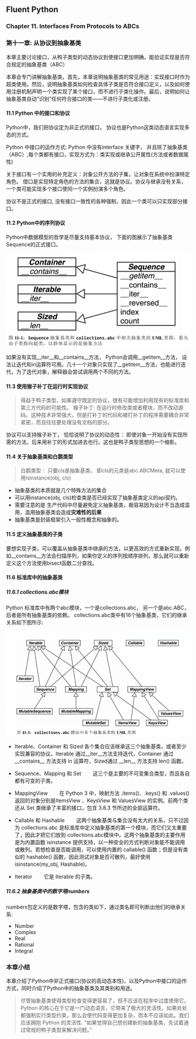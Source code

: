 ## Fluent Python ##
### Chapter 11. Interfaces From Protocols to ABCs
### 第十一章: 从协议到抽象基类

本章主要讨论接口，从鸭子类型的动态协议到使接口更加明确，能验证实现是否符合规定的抽象基类（ABC）

本章会专门讲解抽象基类。首先，本章说明抽象基类的常见用途：实现接口时作为超类使用。然后，说明抽象基类如何检查具体子类是否符合接口定义，以及如何使用注册机制声明一个类实现了某个接口，而不进行子类化操作。最后，说明如何让抽象基类自动“识别”任何符合接口的类——不进行子类化或注册。

#### 11.1 Python 中的接口和协议

Python中，我们把协议定为非正式的接口， 协议也是Python这类动态语言实现多态的方式。

Python 中接口的运作方式: Python 中没有interface 关键字， 并且除了抽象基类（ABC）,每个类都有接口，实现方式为：类实现或继承公开属性(方法或者数据属性)

关于接口有一个实用的补充定义：对象公开方法的子集，让对象在系统中扮演特定角色。
借口是实现特定角色的方法的集合，这就是协议。协议与继承没有关系，一个类可能实现多个接口使同一个实例扮演多个角色。

协议不是正式的接口, 没有接口一致性的各种强制，因此一个类可以只实现部分接口。


#### 11.2 Python中的序列协议

Python中数据模型的哲学是尽量支持基本协议， 下面的图展示了抽象基类Sequence的正式接口。

![Figure-11-1](https://github.com/aldslvda/blog-images/blob/master/fluent-python-11.1.png?raw=true)

如果没有实现\_\_iter\_\_和\_\_contains\_\_方法， Python会调用\_\_getitem\_\_方法， 设法让迭代和in运算符可用。几十一个对象只实现了\_\_getitem\_\_方法，也能进行迭代，为了迭代对象，解释器会尝试调用两个不同的方法。


#### 11.3 使用猴子补丁在运行时实现协议

> 得益于鸭子类型，如果遵守既定的协议，很有可能增加利用现有的标准库和第三方代码的可能性。
> 猴子补丁: 在运行时修改类或者模块，而不改动源码。这种技术非常强大，但是打补丁的代码和被打补丁的程序需要耦合非常紧密，而且往往要处理没有文档的部分。



协议可以支持猴子补丁， 恰恰说明了协议的动态性： 即使对象一开始没有实现所需的方法，后来用补丁的形式加进去也行。这也是鸭子类型思想的一个缩影。


#### 11.4 关于抽象基类和白鹅类型

> 白鹅类型： 只要cls是抽象基类， 即cls的元类是abc.ABCMeta, 就可以使用isinstance(obj, cls)
- 抽象基类的本质就是几个特殊方法的集合
- 可以用instance(obj, cls)检查类是否已经实现了抽象基类定义的api契约。
- 需要注意的是 生产代码中尽量避免定义抽象基类，极容易因为设计不当造成滥用，滥用抽象基类会造成**灾难性的后果**
- 抽象基类是封装框架引入一般性概念和抽象的。


#### 11.5 定义抽象基类的子类

要想实现子类，可以覆盖从抽象基类中继承的方法，以更高效的方式重新实现。例如\_\_contains\_\_方法会扫描序列，如果你定义的序列按顺序排列，那么就可以重新定义这个方法使用bisect函数二分查找。

#### 11.6 标准库中的抽象基类

##### 11.6.1 collections.abc模块
Python 标准库中有两个abc模块，一个是collections.abc， 另一个是abc.ABC，后者是所有抽象基类的依赖。
collections.abc类中有16个抽象基类，它们的继承关系如下图所示:

![Figure-11-2](https://github.com/aldslvda/blog-images/blob/master/fluent-python-11.2.png?raw=true)

- Iterable、Container 和 Sized
    各个集合应该继承这三个抽象基类，或者至少实现兼容的协议。Iterable 通过\_\_iter\_\_方法支持迭代，Container 通过 \_\_contains\_\_ 方法支持 in 运算符，Sized通过 \_\_len\_\_ 方法支持 len() 函数。

- Sequence、Mapping 和 Set
　　这三个是主要的不可变集合类型，而且各自都有可变的子类。

- MappingView
　　在 Python 3 中，映射方法 .items()、.keys() 和 .values() 返回的对象分别是ItemsView 、KeysView 和 ValuesView 的实例。前两个类还从 Set 类继承了丰富的接口，包含 3.8.3 节所述的全部运算符。

- Callable 和 Hashable
　　这两个抽象基类与集合没有太大的关系，只不过因为 collections.abc 是标准库中定义抽象基类的第一个模块，而它们又太重要了，因此才把它们放到 collections.abc模块中。这两个抽象基类的主要作用是为内置函数 isinstance 提供支持，以一种安全的方式判断对象能不能调用或散列。若想检查是否能调用，可以使用内置的 callable() 函数；但是没有类似的 hashable() 函数，因此测试对象是否可散列，最好使用 isinstance(my_obj, Hashable)。

- Iterator
　　它是 Iterable 的子类。

##### 11.6.2 抽象基类中的数字塔numbers

numbers包定义的是数字塔，包含的类如下，通过类名即可判断出他们的继承关系:

- Number
- Complex
- Real
- Rational
- Integral

### 本章小结

本章介绍了Python中非正式接口(协议的高动态本性)，以及Python中接口的运作方式，同时介绍了Python中的抽象基类及其类别和用途。

> 尽管抽象基类使得类型检查变得更容易了，但不应该在程序中过度使用它。Python 的核心在于它是一门动态语言，它带来了极大的灵活性。如果处处都强制实行类型约束，那么会使代码变得更加复杂，而本不应该如此。我们应该拥抱 Python 的灵活性.
> "如果觉得自己想创建新的抽象基类，先试着通过常规的鸭子类型来解决问题。”



